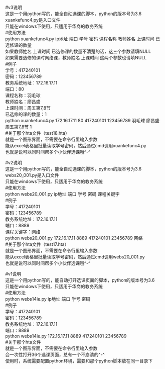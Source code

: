 #v3说明    
这是一个用python写的，能全自动选课的脚本，python的版本号为3.6    
xuankefunc4.py是入口文件    
只能在windows下使用，只适用于华商的教务系统    
#使用方法    
python xuankefunc4.py ip地址 端口 学号 密码 课程名称 教师姓名 上课时间 已选修课的数量    
如果教师姓名 上课时间 已选修课的数量不清楚的话，这三个参数请填NULL    
如果需要选修的课时网络课，教师姓名 上课时间 这两个参数也请填NULL    
#例子    
学号：417240101    
密码：123456789    
教务系统地址：172.16.17.11    
端口：80    
课程名称：羽毛球    
教师姓名：廖昌盛    
上课时间：周五第7,8节    
已选修的课的数量：1    
python xuankefunc4.py 172.16.17.11 80 417240101 123456789 羽毛球 廖昌盛 周五第7,8节 1    
#关于那个hta文件（test18.hta）    
就是一个图形界面，不需要在命令行里输入参数    
能从excel表格里批量读取学号密码，然后通过cmd调用xuankefunc4.py    
也就是说可以同时间帮多个小伙伴选课哦^-^    
    
#v2说明    
这是一个用python写的，能全自动选课的脚本，python的版本号为3.6    
webs20_001.py是入口文件    
只能在windows下使用，只适用于华商的教务系统    
#使用方法    
python webs20_001.py ip地址 端口 学号 密码 课程关键字   
#例子    
学号：417240101    
密码：123456789    
教务系统地址：172.16.17.11    
端口：8889    
课程关键字：网络    
python webs20_001.py 172.16.17.11 8889 417240101 23456789 网络    
#关于那个hta文件（test17.hta）    
就是一个图形界面，不需要在命令行里输入参数    
能从excel表格里批量读取学号密码，然后通过cmd调用webs20_001.py    
也就是说可以同时间帮多个小伙伴选课哦^-^    
    
#v1说明    
这是一个用python写的，能自动打开选课页面的脚本，python的版本号为3.6    
只能在windows下使用，只适用于华商的教务系统    
#使用方法    
python webs14ie.py ip地址 端口 学号 密码    
#例子    
学号：417240101    
密码：123456789    
教务系统地址：172.16.17.11    
端口：8889    
python webs14ie.py 172.16.17.11 8889 417240101 23456789    
#关于那个hta文件    
就是一个图形界面，不需要在命令行里输入参数    
会一次性打开36个选课页面，总有一个不崩溃的^-^    
使用时，系统需要配置python环境，需要和那个python脚本放在同一目录下    
